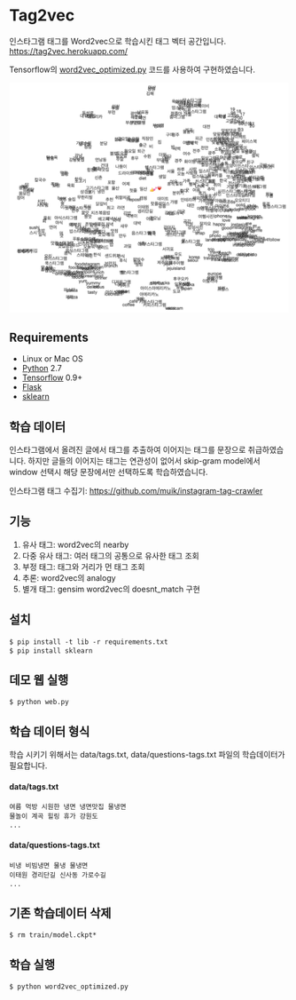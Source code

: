 # Tag2vec
인스타그램 태그를 Word2vec으로 학습시킨 태그 벡터 공간입니다. https://tag2vec.herokuapp.com/

Tensorflow의 [word2vec_optimized.py](https://github.com/tensorflow/tensorflow/blob/master/tensorflow/models/embedding/word2vec_optimized.py) 코드를 사용하여 구현하였습니다. 

![tsne](./static/tsne.png)

## Requirements
- Linux or Mac OS
- [Python](https://www.python.org/) 2.7
- [Tensorflow](https://www.tensorflow.org/) 0.9+
- [Flask](http://flask.pocoo.org/)
- [sklearn](http://scikit-learn.org/)

## 학습 데이터
인스타그램에서 올려진 글에서 태그를 추출하여 이어지는 태그를 문장으로 취급하였습니다.
하지만 글들의 이어지는 태그는 연관성이 없어서 skip-gram model에서 window 선택시 해당 문장에서만 선택하도록 학습하였습니다.

인스타그램 태그 수집기: https://github.com/muik/instagram-tag-crawler

## 기능
1. 유사 태그: word2vec의 nearby
2. 다중 유사 태그: 여러 태그의 공통으로 유사한 태그 조회
3. 부정 태그: 태그와 거리가 먼 태그 조회
4. 추론: word2vec의 analogy
5. 별개 태그: gensim word2vec의 doesnt_match 구현

## 설치
```
$ pip install -t lib -r requirements.txt
$ pip install sklearn
```
## 데모 웹 실행
```
$ python web.py
```

## 학습 데이터 형식
학습 시키기 위해서는 data/tags.txt, data/questions-tags.txt 파일의 학습데이터가 필요합니다.
#### data/tags.txt
```
여름 먹방 시원한 냉면 냉면맛집 물냉면
물놀이 계곡 힐링 휴가 강원도
...
```
#### data/questions-tags.txt
```
비냉 비빔냉면 물냉 물냉면
이태원 경리단길 신사동 가로수길
...
```

## 기존 학습데이터 삭제
```
$ rm train/model.ckpt*
```
## 학습 실행
```
$ python word2vec_optimized.py
```
